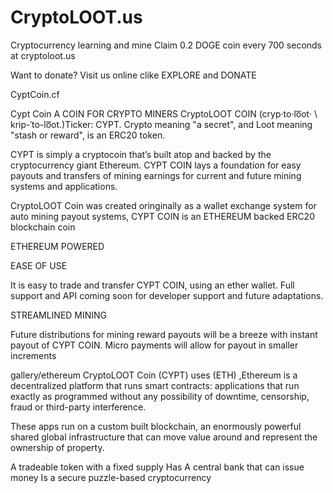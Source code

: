# CryptoLOOT.us
Cryptocurrency learning and mine
Claim 0.2 DOGE coin every 700 seconds at cryptoloot.us

Want to donate? Visit us online clike EXPLORE and DONATE


CyptCoin.cf

Cypt Coin
A COIN FOR CRYPTO MINERS
CryptoLOOT COIN  (cryp·to·lo͞ot· \ krip-ˈto-lo͞ot.)Ticker: CYPT. Crypto meaning "a secret", and Loot meaning "stash or reward",  is an ERC20 token.

CYPT is simply a cryptocoin that’s built atop and backed by the cryptocurrency giant Ethereum.  CYPT COIN lays a foundation for easy payouts and transfers of mining earnings for current and future mining systems and applications. 

CryptoLOOT Coin was created oringinally as a wallet exchange system for auto mining payout systems, CYPT COIN is an ETHEREUM backed ERC20 blockchain coin

ETHEREUM POWERED

EASE OF USE

It is easy to trade and transfer CYPT COIN, using an ether wallet. Full support and API coming soon for developer support and future adaptations.

STREAMLINED MINING

Future distributions for mining reward payouts will be a breeze with instant payout of CYPT COIN. Micro payments will allow for payout in smaller increments 

gallery/ethereum
CryptoLOOT Coin (CYPT) uses (ETH) ,Ethereum is a decentralized platform that runs smart contracts: applications that run exactly as programmed without any possibility of downtime, censorship, fraud or third-party interference.

These apps run on a custom built blockchain, an enormously powerful shared global infrastructure that can move value around and represent the ownership of property.

 

A tradeable token with a fixed supply
Has A central bank that can issue money
Is a secure puzzle-based cryptocurrency
